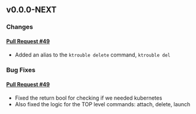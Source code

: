 ## v0.0.0-NEXT

### Changes

#### [Pull Request #49](https://github.com/Maahsome/ktrouble/pull/49)

- Added an alias to the `ktrouble delete` command, `ktrouble del`


### Bug Fixes

#### [Pull Request #49](https://github.com/Maahsome/ktrouble/pull/49)

- Fixed the return bool for checking if we needed kubernetes
- Also fixed the logic for the TOP level commands: attach, delete, launch


